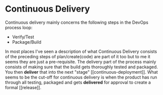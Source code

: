 # Continuous Delivery

Continuous delivery mainly concerns the following steps in the DevOps process loop:

* Verify/Test
* Package/Build

In most places I've seen a description of what Continuous Delivery consists of the preceding steps of plan/create(code) are part of it too but to me it seems they are just a pre-requisite.
The delivery part of the process mainly consists of making sure that the build gets thoroughly tested and packaged. You then **deliver** that into the next "stage" [[continuous-deployment]].
What seems to be the cut-off for continuous delivery is when the product has run through all testing, packaged and gets **delivered** for approval to create a formal [[release]].
